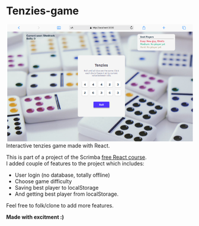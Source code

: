 # Tenzies-game
![screenshot](https://github.com/Crypted420/Tenzies-game/blob/main/public/screenshot/mobile.png?raw=true)
<br>
Interactive tenzies game made with React.

This is part of a project of the Scrimba [free React course](https://scrimba.com/learn/learnreact).
<br>
I added couple of features to the project which includes:

- User login (no database, totally offline)
- Choose game difficulty
- Saving best player to localStorage
- And getting best player from localStorage.

Feel free to folk/clone to add more features.

**Made with excitment :)**
